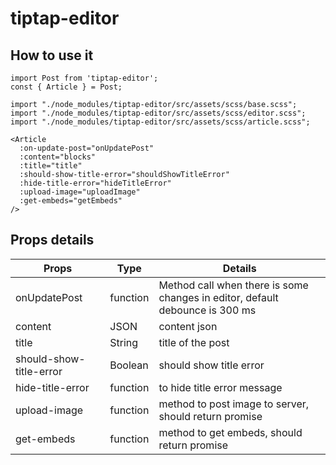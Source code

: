 # tiptap-editor

## How to use it

```
import Post from 'tiptap-editor';
const { Article } = Post;

import "./node_modules/tiptap-editor/src/assets/scss/base.scss";
import "./node_modules/tiptap-editor/src/assets/scss/editor.scss";
import "./node_modules/tiptap-editor/src/assets/scss/article.scss";

<Article
  :on-update-post="onUpdatePost"
  :content="blocks"
  :title="title"
  :should-show-title-error="shouldShowTitleError"
  :hide-title-error="hideTitleError"
  :upload-image="uploadImage"
  :get-embeds="getEmbeds"
/>
```

## Props details

| Props                   | Type     | Details                                                                      |
|-------------------------|----------|------------------------------------------------------------------------------|
| onUpdatePost            | function | Method call when there is some changes in editor, default debounce is 300 ms |
| content                  | JSON     | content json                                                                  |
| title                   | String   | title of the post                                                            |
| should-show-title-error | Boolean  | should show title error                                                      |
| hide-title-error        | function | to hide title error message                                                  |
| upload-image            | function | method to post image to server, should return promise                        |
| get-embeds              | function | method to get embeds, should return promise                                  |
